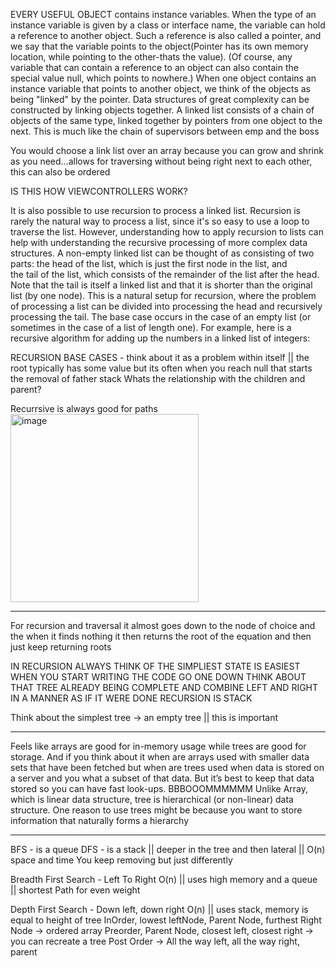 EVERY USEFUL OBJECT contains instance variables. When the type of an instance variable is given by a class or interface name, the variable can hold a reference to another object. Such a reference is also called a pointer, and we say that the variable points to the object(Pointer has its own memory location, while pointing to the other-thats the value). (Of course, any variable that can contain a reference to an object can also contain the special value null, which points to nowhere.) When one object contains an instance variable that points to another object, we think of the objects as being "linked" by the pointer. Data structures of great complexity can be constructed by linking objects together.
A linked list consists of a chain of objects of the same type, linked together by pointers from one object to the next. This is much like the chain of supervisors between emp and the boss

You would choose a link list over an array because you can grow and shrink as you need…allows for traversing without being right next to each other, this can also be ordered

IS THIS HOW VIEWCONTROLLERS WORK?

It is also possible to use recursion to process a linked list. Recursion is rarely the natural way to process a list, since it's so easy to use a loop to traverse the list. However, understanding how to apply recursion to lists can help with understanding the recursive processing of more complex data structures. A non-empty linked list can be thought of as consisting of two parts: the head of the list, which is just the first node in the list, and the tail of the list, which consists of the remainder of the list after the head. Note that the tail is itself a linked list and that it is shorter than the original list (by one node). This is a natural setup for recursion, where the problem of processing a list can be divided into processing the head and recursively processing the tail. The base case occurs in the case of an empty list (or sometimes in the case of a list of length one). For example, here is a recursive algorithm for adding up the numbers in a linked list of integers:



RECURSION
BASE CASES - think about it as a problem within itself || the root typically has some value but its often when you reach null that starts the removal of father stack
Whats the relationship with the children and parent?

Recurrsive is always good for paths
<img width="301" alt="image" src="https://user-images.githubusercontent.com/22100946/227771834-5b26b3a1-d57d-433e-9a02-8a00781e352b.png">


***************

For recursion and traversal it almost goes down to the node of choice and the when it finds nothing it then returns the root of the equation and then just keep returning roots

IN RECURSION ALWAYS THINK OF THE SIMPLIEST STATE IS EASIEST
WHEN YOU START WRITING THE CODE GO ONE DOWN THINK ABOUT THAT TREE ALREADY BEING COMPLETE AND COMBINE LEFT AND RIGHT IN A MANNER AS IF IT WERE DONE 
RECURSION IS STACK

Think about the simplest tree -> an empty tree || this is important

*******************

Feels like arrays are good for in-memory usage while trees are good for storage. And if you think about it when are arrays used with smaller data sets that have been fetched but when are trees used when data is stored on a server and you what a subset of that data. But it’s best to keep that data stored so you can have fast look-ups. BBBOOOMMMMMM Unlike Array, which is linear data structure, tree is hierarchical (or non-linear) data structure. One reason to use trees might be because you want to store information that naturally forms a hierarchy

**********************

BFS - is a queue
DFS - is a stack || deeper in the tree and then lateral || O(n) space and time
You keep removing but just differently 

Breadth First Search - Left To Right O(n) || uses high memory and a queue || shortest Path for even weight

Depth First Search - Down left, down right O(n) || uses stack, memory is equal to height of tree
InOrder, lowest leftNode, Parent Node, furthest Right Node -> ordered array
Preorder, Parent Node, closest left, closest right -> you can recreate a tree
Post Order -> All the way left, all the way right, parent
